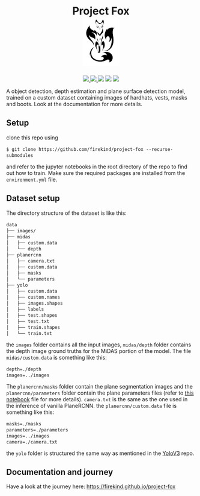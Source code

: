 <div align="center">
    <h1>
        Project Fox <br/>
        <img src="res/fox.png">
    </h1>
</div>

<p align="center">
    <a href="https://firekind.github.io/project-fox">
        <img src="https://img.shields.io/website-up-down-green-red/http/firekind.github.io/project-fox"/>
    </a>
    <a href="https://github.com/firekind/project-fox/graphs/contributors" alt="Contributors">
        <img src="https://img.shields.io/github/contributors/firekind/project-fox" />
    </a>
    <img src="https://img.shields.io/badge/maintainer-firekind-red"/>
    <img src="https://img.shields.io/github/languages/top/firekind/project-fox" />
    <img src="https://img.shields.io/github/languages/count/firekind/project-fox">
</p>

A object detection, depth estimation and plane surface detection model, trained on a custom dataset containing images of hardhats, vests, masks and boots. Look at the documentation for more details.

## Setup

clone this repo using

```
$ git clone https://github.com/firekind/project-fox --recurse-submodules
```

and refer to the jupyter notebooks in the root directory of the repo to find out how to train. Make sure the required packages are installed from the `environment.yml` file.

## Dataset setup

The directory structure of the dataset is like this:

```
data
├── images/
├── midas
│   ├── custom.data
│   └── depth
├── planercnn
│   ├── camera.txt
│   ├── custom.data
│   ├── masks
│   └── parameters
├── yolo
│   ├── custom.data
│   ├── custom.names
│   ├── images.shapes
│   ├── labels
│   ├── test.shapes
│   ├── test.txt
│   ├── train.shapes
│   └── train.txt

```

the `images` folder contains all the input images, `midas/depth` folder contains the depth image ground truths for the MiDAS portion of the model. The file `midas/custom.data` is something like this:

```
depth=./depth
images=../images
```

The `planercnn/masks` folder contain the plane segmentation images and the `planercnn/parameters` folder contain the plane parameters files (refer to [this notebook](./test/planercnn-dataset-generation.ipynb) file for more details). `camera.txt` is the same as the one used in the inference of vanilla PlaneRCNN. the `planercnn/custom.data` file is something like this:

```
masks=./masks
parameters=./parameters
images=../images
camera=./camera.txt
```

the `yolo` folder is structured the same way as mentioned in the [YoloV3](https://github.com/ultralytics/yolov3) repo.

## Documentation and journey
Have a look at the journey here: https://firekind.github.io/project-fox
